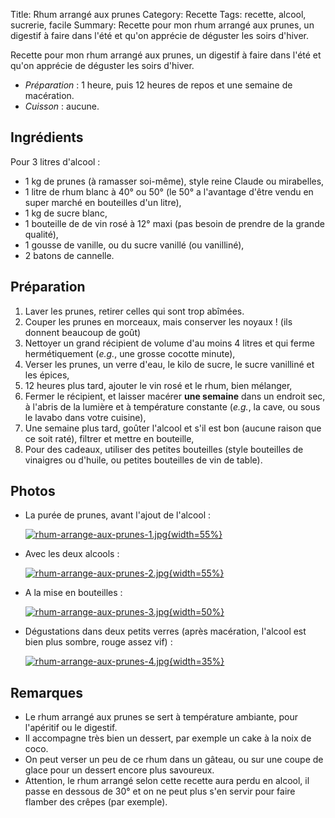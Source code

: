 Title: Rhum arrangé aux prunes
Category: Recette
Tags: recette, alcool, sucrerie, facile
Summary: Recette pour mon rhum arrangé aux prunes, un digestif à faire dans l'été et qu'on apprécie de déguster les soirs d'hiver.

Recette pour mon rhum arrangé aux prunes, un digestif à faire dans l'été et qu'on apprécie de déguster les soirs d'hiver.

- *Préparation* : 1 heure, puis 12 heures de repos et une semaine de macération.
- *Cuisson* : aucune.

## Ingrédients
Pour 3 litres d'alcool :

- 1 kg de prunes (à ramasser soi-même), style reine Claude ou mirabelles,
- 1 litre de rhum blanc à 40° ou 50° (le 50° a l'avantage d'être vendu en super marché en bouteilles d'un litre),
- 1 kg de sucre blanc,
- 1 bouteille de de vin rosé à 12° maxi (pas besoin de prendre de la grande qualité),
- 1 gousse de vanille, ou du sucre vanillé (ou vanilliné),
- 2 batons de cannelle.

## Préparation
1. Laver les prunes, retirer celles qui sont trop abîmées.
2. Couper les prunes en morceaux, mais conserver les noyaux ! (ils donnent beaucoup de goût)
3. Nettoyer un grand récipient de volume d'au moins 4 litres et qui ferme hermétiquement (*e.g.*, une grosse cocotte minute),
4. Verser les prunes, un verre d'eau, le kilo de sucre, le sucre vanilliné et les épices,
5. 12 heures plus tard, ajouter le vin rosé et le rhum, bien mélanger,
6. Fermer le récipient, et laisser macérer **une semaine** dans un endroit sec, à l'abris de la lumière et à température constante (*e.g.*, la cave, ou sous le lavabo dans votre cuisine),
7. Une semaine plus tard, goûter l'alcool et s'il est bon (aucune raison que ce soit raté), filtrer et mettre en bouteille,
8. Pour des cadeaux, utiliser des petites bouteilles (style bouteilles de vinaigres ou d'huile, ou petites bouteilles de vin de table).

## Photos
- La purée de prunes, avant l'ajout de l'alcool :

  [![rhum-arrange-aux-prunes-1.jpg]({static}images/rhum-arrange-aux-prunes-1.jpg){width=55%}]({static}images/rhum-arrange-aux-prunes-1.jpg)

- Avec les deux alcools :

  [![rhum-arrange-aux-prunes-2.jpg]({static}images/rhum-arrange-aux-prunes-2.jpg){width=55%}]({static}images/rhum-arrange-aux-prunes-2.jpg)

- A la mise en bouteilles :

  [![rhum-arrange-aux-prunes-3.jpg]({static}images/rhum-arrange-aux-prunes-3.jpg){width=50%}]({static}images/rhum-arrange-aux-prunes-3.jpg)

- Dégustations dans deux petits verres (après macération, l'alcool est bien plus sombre, rouge assez vif) :

  [![rhum-arrange-aux-prunes-4.jpg]({static}images/rhum-arrange-aux-prunes-4.jpg){width=35%}]({static}images/rhum-arrange-aux-prunes-4.jpg)


## Remarques
- Le rhum arrangé aux prunes se sert à température ambiante, pour l'apéritif ou le digestif.
- Il accompagne très bien un dessert, par exemple un cake à la noix de coco.
- On peut verser un peu de ce rhum dans un gâteau, ou sur une coupe de glace pour un dessert encore plus savoureux.
- Attention, le rhum arrangé selon cette recette aura perdu en alcool, il passe en dessous de 30° et on ne peut plus s'en servir pour faire flamber des crêpes (par exemple).
